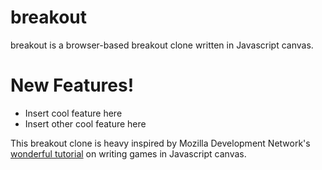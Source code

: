 # breakout

breakout is a browser-based breakout clone written in Javascript canvas.


# New Features!

  - Insert cool feature here
  - Insert other cool feature here

This breakout clone is heavy inspired by Mozilla Development Network's [wonderful tutorial] on writing games in Javascript canvas. 

   [wonderful tutorial]: <https://developer.mozilla.org/en-US/docs/Games/Tutorials/2D_Breakout_game_pure_JavaScript/>
